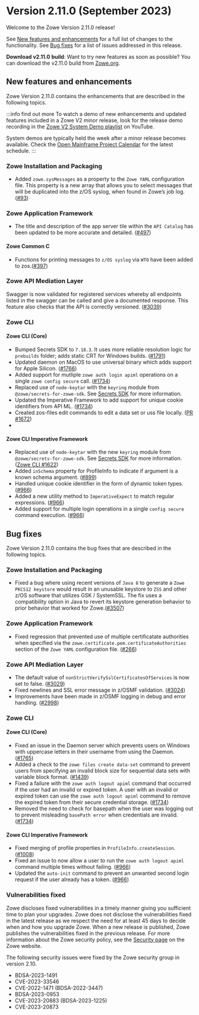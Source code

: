 # Version 2.11.0 (September 2023)

Welcome to the Zowe Version 2.11.0 release!

See [New features and enhancements](#new-features-and-enhancements) for a full list of changes to the functionality. See [Bug fixes](#bug-fixes) for a list of issues addressed in this release.

**Download v2.11.0 build**: Want to try new features as soon as possible? You can download the v2.11.0 build from [Zowe.org](https://www.zowe.org/download.html).

## New features and enhancements

Zowe Version 2.11.0 contains the enhancements that are described in the following topics.

:::info find out more
To watch a demo of new enhancements and updated features included in a Zowe V2 minor release, look for the release demo recording in the [Zowe V2 System Demo playlist](https://www.youtube.com/playlist?list=PL8REpLGaY9QGjSTAqZaWxLG_g-jW1qGmo) on YouTube.

System demos are typically held the week after a minor release becomes available. Check the [Open Mainframe Project Calendar](https://lists.openmainframeproject.org/g/zowe-dev/calendar) for the latest schedule.
:::

### Zowe Installation and Packaging

- Added `zowe.sysMessages` as a property to the `Zowe YAML` configuration file. This property is a new array that allows you to select messages that will be duplicated into the z/OS syslog, when found in Zowe’s job log. ([#93](https://github.com/zowe/launcher/pull/93))

### Zowe Application Framework

- The title and description of the app server tile within the `API Catalog` has been updated to be more accurate and detailed. ([#497](https://github.com/zowe/zlux-server-framework/pull/497))

#### Zowe Common C

- Functions for printing messages to `z/OS syslog` via `WTO` have been added to zos.([#397](https://github.com/zowe/zowe-common-c/pull/391))

### Zowe API Mediation Layer

Swagger is now validated for registered services whereby all endpoints listed in the swagger can be called and give a documented response. This feature also checks that the API is correctly versioned. ([#3039](https://github.com/zowe/api-layer/issues/3039))

### Zowe CLI

#### Zowe CLI (Core)

- Bumped Secrets SDK to `7.18.3`. It uses more reliable resolution logic for `prebuilds` folder; adds static CRT for Windows builds. ([#1791](https://github.com/zowe/zowe-cli/pull/1791))
- Updated daemon on MacOS to use universal binary which adds support for Apple Silicon. ([#1766](https://github.com/zowe/zowe-cli/pull/1766))
- Added support for mutliple `zowe auth login apiml` operations on a single `zowe config secure` call. ([#1734](https://github.com/zowe/zowe-cli/pull/1734))
- Replaced use of `node-keytar` with the `keyring` module from `@zowe/secrets-for-zowe-sdk`. See [Secrets SDK](https://github.com/zowe/zowe-cli/blob/master/packages/secrets/OVERVIEW.md) for more information.
- Updated the Imperative Framework to add support for unique cookie identifiers from API ML. ([#1734](https://github.com/zowe/zowe-cli/pull/1734))
- Created zos-files edit commands to edit a data set or uss file locally. ([PR #1672](https://github.com/zowe/zowe-cli/pull/1672))
- 
#### Zowe CLI Imperative Framework

- Replaced use of `node-keytar` with the new `keyring` module from `@zowe/secrets-for-zowe-sdk`. See [Secrets SDK](https://github.com/zowe/zowe-cli/blob/master/packages/secrets/OVERVIEW.md) for more information. ([Zowe CLI #1622](https://github.com/zowe/zowe-cli/issues/1622))
- Added `inSchema` property for ProfileInfo to indicate if argument is a known schema argument. ([#899](https://github.com/zowe/imperative/issues/899))
- Handled unique cookie identifier in the form of dynamic token types. ([#966](https://github.com/zowe/imperative/pull/996))
- Added a new utility method to `ImperativeExpect` to match regular expressions. ([#966](https://github.com/zowe/imperative/pull/996))
- Added support for multiple login operations in a single `config secure` command execution. ([#966](https://github.com/zowe/imperative/pull/996))

## Bug fixes

Zowe Version 2.11.0 contains the bug fixes that are described in the following topics.

### Zowe Installation and Packaging

- Fixed a bug where using recent versions of `Java 8` to generate a `Zowe PKCS12 keystore` would result in an unusable keystore to `ZSS` and other z/OS software that utilizes GSK / SystemSSL. The fix uses a compatibility option in Java to revert its keystore generation behavior to prior behavior that worked for Zowe.([#3507](https://github.com/zowe/zowe-install-packaging/pull/3507))

### Zowe Application Framework

- Fixed regression that prevented use of multiple certificatate authorities when specified via the `zowe.certificate.pem.certificateAuthorities` section of the `Zowe YAML` configuration file. ([#266](https://github.com/zowe/zlux-server-framework/pull/266))

### Zowe API Mediation Layer

* The default value of `nonStrictVerifySslCertificatesOfServices` is now set to false. ([#3029](https://github.com/zowe/api-layer/issues/3029))
* Fixed newlines and SSL error message in z/OSMF validation. ([#3024](https://github.com/zowe/api-layer/issues/3024))
* Improvements have been made in z/OSMF logging in debug and error handling. ([#2998](https://github.com/zowe/api-layer/issues/2998))
  
### Zowe CLI

#### Zowe CLI (Core)

- Fixed an issue in the Daemon server which prevents users on Windows with uppercase letters in their username from using the Daemon. ([#1765](https://github.com/zowe/zowe-cli/pull/1765))
- Added a check to the `zowe files create data-set` command to prevent users from specifying an invalid block size for sequential data sets with variable block format. ([#1439](https://github.com/zowe/zowe-cli/issues/1439))
- Fixed a failure with the `zowe auth logout apiml` command that occurred if the user had an invalid or expired token. A user with an invalid or expired token can use the `zowe auth logout apiml` command to remove the expired token from their secure credential storage. ([#1734](https://github.com/zowe/zowe-cli/pull/1734))
- Removed the need to check for basepath when the user was logging out to prevent misleading `basePath error` when credentials are invalid. ([#1734](https://github.com/zowe/zowe-cli/pull/1734))

#### Zowe CLI Imperative Framework

- Fixed merging of profile properties in `ProfileInfo.createSession`. ([#1008](https://github.com/zowe/imperative/issues/1008))
- Fixed an issue to now allow a user to run the `zowe auth logout apiml` command multiple times without failing. ([#966](https://github.com/zowe/imperative/pull/996))
- Updated the `auto-init` command to prevent an unwanted second login request if the user already has a token. ([#966](https://github.com/zowe/imperative/pull/996))
### Vulnerabilities fixed

Zowe discloses fixed vulnerabilities in a timely manner giving you sufficient time to plan your upgrades. Zowe does not disclose the vulnerabilities fixed in the latest release as we respect the need for at least 45 days to decide when and how you upgrade Zowe. When a new release is published, Zowe publishes the vulnerabilities fixed in the previous release. For more information about the Zowe security policy, see the [Security page](https://www.zowe.org/security.html) on the Zowe website.

The following security issues were fixed by the Zowe security group in version 2.10.

- BDSA-2023-1491
- CVE-2023-33546
- CVE-2022-1471 (BDSA-2022-3447)
- BDSA-2023-0953
- CVE-2023-20883 (BDSA-2023-1225)
- CVE-2023-20873
